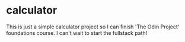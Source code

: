 # calculator

This is just a simple calculator project so I can finish 'The Odin Project' foundations course.
I can't wait to start the fullstack path!